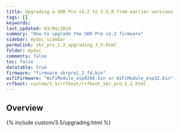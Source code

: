```yaml
---
title: Upgrading a SKR Pro v1.2 to 3.5.0 from earlier versions
tags: []
keywords: 
last_updated: 03/04/2024
summary: "How to upgrade the SKR Pro v1.2 firmware"
sidebar: mydoc_sidebar
permalink: skr_pro_1.2_upgrading_3_5.html
folder: mydoc
comments: false
toc: false
datatable: true
firmware: "firmware_skrpro1_2_f4.bin"
wifiFirmware: "WiFiModule_esp8266.bin or WiFiModule_esp32.bin"
rrfboot: custom/3.5/rrfboot/rrfboot_skr_pro_1.2.html
---
```


## Overview

{% include custom/3.5/upgrading.html %}

